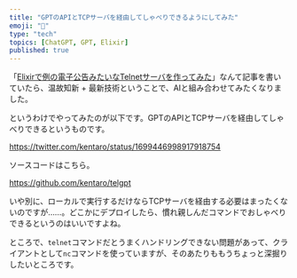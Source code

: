 ```yaml
---
title: "GPTのAPIとTCPサーバを経由してしゃべりできるようにしてみた"
emoji: "💬"
type: "tech"
topics: [ChatGPT, GPT, Elixir]
published: true
---
```


「[Elixirで例の電子公告みたいなTelnetサーバを作ってみた](https://zenn.dev/kentarok/articles/b0811cabf55861)」なんて記事を書いていたら、温故知新 + 最新技術ということで、AIと組み合わせてみたくなりました。

というわけでやってみたのが以下です。GPTのAPIとTCPサーバを経由してしゃべりできるというものです。

https://twitter.com/kentaro/status/1699446998917918754

ソースコードはこちら。

https://github.com/kentaro/telgpt

いや別に、ローカルで実行するだけならTCPサーバを経由する必要はまったくないのですが……。どこかにデプロイしたら、慣れ親しんだコマンドでおしゃべりできるというのはいいですよね。

ところで、`telnet`コマンドだとうまくハンドリングできない問題があって、クライアントとして`nc`コマンドを使っていますが、そのあたりももうちょっと深掘りしたいところです。
